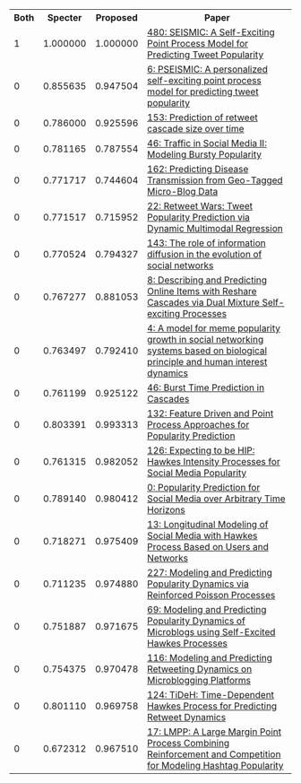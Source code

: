 <html><table><tr>
<th>Both</th>
<th>Specter</th>
<th>Proposed</th>
<th>Paper</th>
</tr>
<tr>
<td>1</td>
<td>1.000000</td>
<td>1.000000</td>
<td><a href="https://www.semanticscholar.org/paper/bb10da9fda9781237808b92c71580901660be770">480: SEISMIC: A Self-Exciting Point Process Model for Predicting Tweet Popularity</a></td>
</tr>
<tr>
<td>0</td>
<td>0.855635</td>
<td>0.947504</td>
<td><a href="https://www.semanticscholar.org/paper/c538d717dab54b2e9bc8e4bdbf6138a26a24460d">6: PSEISMIC: A personalized self-exciting point process model for predicting tweet popularity</a></td>
</tr>
<tr>
<td>0</td>
<td>0.786000</td>
<td>0.925596</td>
<td><a href="https://www.semanticscholar.org/paper/b9a3677b42eadd3cef6b1e53d6cdc79e0f28ad7a">153: Prediction of retweet cascade size over time</a></td>
</tr>
<tr>
<td>0</td>
<td>0.781165</td>
<td>0.787554</td>
<td><a href="https://www.semanticscholar.org/paper/5061f9441d1b3c7302fb2acccfa58bbc5692097f">46: Traffic in Social Media II: Modeling Bursty Popularity</a></td>
</tr>
<tr>
<td>0</td>
<td>0.771717</td>
<td>0.744604</td>
<td><a href="https://www.semanticscholar.org/paper/ca6f11c2548cbad752fa5910a2f0b75f60ceb730">162: Predicting Disease Transmission from Geo-Tagged Micro-Blog Data</a></td>
</tr>
<tr>
<td>0</td>
<td>0.771517</td>
<td>0.715952</td>
<td><a href="https://www.semanticscholar.org/paper/ad0be3afaeb9308f3d9065111fa016911b771a35">22: Retweet Wars: Tweet Popularity Prediction via Dynamic Multimodal Regression</a></td>
</tr>
<tr>
<td>0</td>
<td>0.770524</td>
<td>0.794327</td>
<td><a href="https://www.semanticscholar.org/paper/212e81b65a743042a45defb555e9c452e2155b27">143: The role of information diffusion in the evolution of social networks</a></td>
</tr>
<tr>
<td>0</td>
<td>0.767277</td>
<td>0.881053</td>
<td><a href="https://www.semanticscholar.org/paper/2e082a0cce71760a5e56c832ade33bb2fbe7e336">8: Describing and Predicting Online Items with Reshare Cascades via Dual Mixture Self-exciting Processes</a></td>
</tr>
<tr>
<td>0</td>
<td>0.763497</td>
<td>0.792410</td>
<td><a href="https://www.semanticscholar.org/paper/a6c6d99bcb49e09cc0a82ec6687cddf16cd83645">4: A model for meme popularity growth in social networking systems based on biological principle and human interest dynamics</a></td>
</tr>
<tr>
<td>0</td>
<td>0.761199</td>
<td>0.925122</td>
<td><a href="https://www.semanticscholar.org/paper/29785276197d4a748aab346bda2b4fb5f869d451">46: Burst Time Prediction in Cascades</a></td>
</tr>
<tr>
<td>0</td>
<td>0.803391</td>
<td>0.993313</td>
<td><a href="https://www.semanticscholar.org/paper/05014f8658282a57c1d5baa688b5aa5af9c1b7c4">132: Feature Driven and Point Process Approaches for Popularity Prediction</a></td>
</tr>
<tr>
<td>0</td>
<td>0.761315</td>
<td>0.982052</td>
<td><a href="https://www.semanticscholar.org/paper/857a7418422268bef4221e92196ed68fac31e5a4">126: Expecting to be HIP: Hawkes Intensity Processes for Social Media Popularity</a></td>
</tr>
<tr>
<td>0</td>
<td>0.789140</td>
<td>0.980412</td>
<td><a href="https://www.semanticscholar.org/paper/de5da1845afd7a0db88a1e5564e5c4d421aee26d">0: Popularity Prediction for Social Media over Arbitrary Time Horizons</a></td>
</tr>
<tr>
<td>0</td>
<td>0.718271</td>
<td>0.975409</td>
<td><a href="https://www.semanticscholar.org/paper/7ef31d1c90a038e37f35036a83fd582b5dcb3294">13: Longitudinal Modeling of Social Media with Hawkes Process Based on Users and Networks</a></td>
</tr>
<tr>
<td>0</td>
<td>0.711235</td>
<td>0.974880</td>
<td><a href="https://www.semanticscholar.org/paper/11bd4ee4993ae89dafaed935f5749df6b50f780a">227: Modeling and Predicting Popularity Dynamics via Reinforced Poisson Processes</a></td>
</tr>
<tr>
<td>0</td>
<td>0.751887</td>
<td>0.971675</td>
<td><a href="https://www.semanticscholar.org/paper/22d7601b6383f8abc8b915d8aac7c2e1ce266a36">69: Modeling and Predicting Popularity Dynamics of Microblogs using Self-Excited Hawkes Processes</a></td>
</tr>
<tr>
<td>0</td>
<td>0.754375</td>
<td>0.970478</td>
<td><a href="https://www.semanticscholar.org/paper/79f26fac738079ae224f5a2f57b0cfb68619dbea">116: Modeling and Predicting Retweeting Dynamics on Microblogging Platforms</a></td>
</tr>
<tr>
<td>0</td>
<td>0.801110</td>
<td>0.969758</td>
<td><a href="https://www.semanticscholar.org/paper/69b08b7cd4dc43b6d4b7bfdc2cbfe35984913169">124: TiDeH: Time-Dependent Hawkes Process for Predicting Retweet Dynamics</a></td>
</tr>
<tr>
<td>0</td>
<td>0.672312</td>
<td>0.967510</td>
<td><a href="https://www.semanticscholar.org/paper/589f7899ebb2b8d1534876decfd7aba74793744a">17: LMPP: A Large Margin Point Process Combining Reinforcement and Competition for Modeling Hashtag Popularity</a></td>
</tr>
</table></html>
